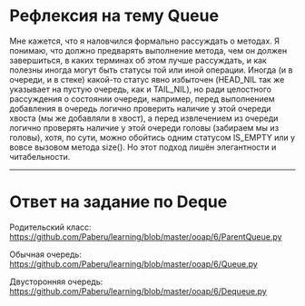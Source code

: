 # Рефлексия на тему Queue

Мне кажется, что я наловчился формально рассуждать о методах. Я понимаю, что должно предварять выполнение метода, чем он должен завершиться, в каких терминах об этом лучше рассуждать, и как полезны иногда могут быть статусы той или иной операции. Иногда (и в очереди, и в стеке) какой-то статус явно избыточен (HEAD_NIL так же указывает на пустую очередь, как и TAIL_NIL), но ради целостного рассуждения о состоянии очереди, например, перед выполнением добавления в очередь логично проверить наличие у этой очереди хвоста (мы же добавляли в хвост), а перед извлечением из очереди логично проверять наличие у этой очереди головы (забираем мы из головы), хотя, по сути, можно обойтись одним статусом IS_EMPTY или у вовсе вызовом метода size(). Но этот подход лишён элегантности и читабельности.

---
# Ответ на задание по Deque

Родительский класс:
 https://github.com/Paberu/learning/blob/master/ooap/6/ParentQueue.py
 
Обычная очередь:
 https://github.com/Paberu/learning/blob/master/ooap/6/Queue.py
 
Двусторонняя очередь:
 https://github.com/Paberu/learning/blob/master/ooap/6/Dequeue.py